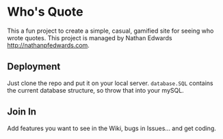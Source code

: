 # Who's Quote
This a fun project to create a simple, casual, gamified site for seeing who wrote quotes.
This project is managed by Nathan Edwards http://nathanpfedwards.com.

## Deployment
Just clone the repo and put it on your local server.
`database.SQL` contains the current database structure, so throw that into your mySQL.

## Join In
Add features you want to see in the Wiki, bugs in Issues... and get coding.